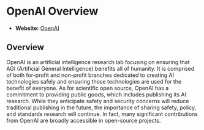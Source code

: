 # OpenAI Overview

- **Website:** [OpenAI](https://openai.com/)

## Overview

OpenAI is an artificial intelligence research lab focusing on ensuring that AGI (Artificial General Intelligence) benefits all of humanity. It is comprised of both for-profit and non-profit branches dedicated to creating AI technologies safely and ensuring those technologies are used for the benefit of everyone. As for scientific open source, OpenAI has a commitment to providing public goods, which includes publishing its AI research. While they anticipate safety and security concerns will reduce traditional publishing in the future, the importance of sharing safety, policy, and standards research will continue. In fact, many significant contributions from OpenAI are broadly accessible in open-source projects.
